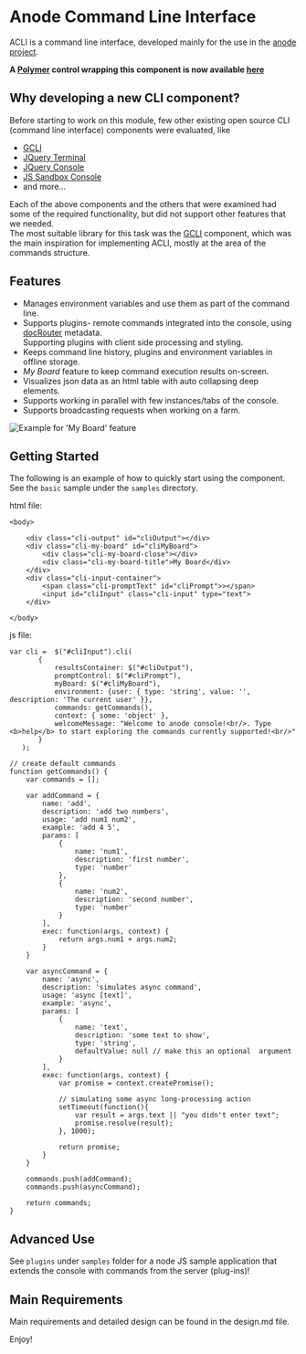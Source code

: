 Anode Command Line Interface
=============================
ACLI is a command line interface, developed mainly for the use in the [anode project](http://anodejs.org).  

__A [Polymer](https://www.polymer-project.org/1.0/) control wrapping this component is now available [here](https://github.com/amiturgman/web-cli)__ 

Why developing a new CLI component?
-----------------------------------
Before starting to work on this module, few other existing open source CLI (command line interface) components were evaluated, like

* [GCLI](https://github.com/mozilla/gcli)
* [JQuery Terminal](http://terminal.jcubic.pl/examples.php)
* [JQuery Console](http://neocotic.com/jquery-console)
* [JS Sandbox Console](http://josscrowcroft.github.com/javascript-sandbox-console)
* and more...

Each of the above components and the others that were examined had some of the required functionality, but did not support other features that we needed.  
The most suitable library for this task was the [GCLI](https://github.com/mozilla/gcli) component, which was the main inspiration for implementing ACLI, mostly at the area of the commands structure.  

Features
--------
* Manages environment variables and use them as part of the command line.
* Supports plugins- remote commands integrated into the console, using [docRouter](https://github.com/anodejs/node-docrouter) metadata.  
	Supporting plugins with client side processing and styling.  
* Keeps command line history, plugins and environment variables in offline storage.
* _My Board_ feature to keep command execution results on-screen.
* Visualizes json data as an html table with auto collapsing deep elements.
* Supports working in parallel with few instances/tabs of the console.
* Supports broadcasting requests when working on a farm.


![Example for 'My Board' feature](https://github.com/amiturgman/aCLI/raw/master/cli_myboard.jpg "aCLI with My Board")

Getting Started
---------------
The following is an example of how to quickly start using the component.  
See the `basic` sample under the `samples` directory.  

html file:
	
	<body>

		<div class="cli-output" id="cliOutput"></div>
		<div class="cli-my-board" id="cliMyBoard">
			<div class="cli-my-board-close"></div>
			<div class="cli-my-board-title">My Board</div>
		</div>
		<div class="cli-input-container">
			<span class="cli-promptText" id="cliPrompt">></span>
			<input id="cliInput" class="cli-input" type="text">
		</div>

	</body>

js file:

    var cli =  $("#cliInput").cli(
           {
               resultsContainer: $("#cliOutput"),
               promptControl: $("#cliPrompt"),
               myBoard: $("#cliMyBoard"),
               environment: {user: { type: 'string', value: '', description: 'The current user' }},
               commands: getCommands(),
			   context: { some: 'object' },
               welcomeMessage: "Welcome to anode console!<br/>. Type <b>help</b> to start exploring the commands currently supported!<br/>"
           }
       );
	   
	// create default commands
    function getCommands() {
        var commands = [];

        var addCommand = {
            name: 'add',
            description: 'add two numbers',
            usage: 'add num1 num2',
            example: 'add 4 5',
            params: [
                {
                    name: 'num1',
                    description: 'first number',
                    type: 'number'
                },
                {
                    name: 'num2',
                    description: 'second number',
                    type: 'number'
                }
            ],
            exec: function(args, context) {
                return args.num1 + args.num2;
            }
        }

        var asyncCommand = {
            name: 'async',
            description: 'simulates async command',
            usage: 'async [text]',
            example: 'async',
            params: [
                {
                    name: 'text',
                    description: 'some text to show',
                    type: 'string',
                    defaultValue: null // make this an optional  argument
                }
            ],
            exec: function(args, context) {
                var promise = context.createPromise();

                // simulating some async long-processing action
                setTimeout(function(){
                    var result = args.text || "you didn't enter text";
                    promise.resolve(result);
                }, 1000);

                return promise;
            }
        }
		
		commands.push(addCommand);
		commands.push(asyncCommand);
		
        return commands;
    }

	
Advanced Use
------------
See `plugins` under `samples` folder for a node JS sample application that extends the console with commands from the server (plug-ins)!


Main Requirements
-----------------
Main requirements and detailed design can be found in the design.md file.

Enjoy!


	